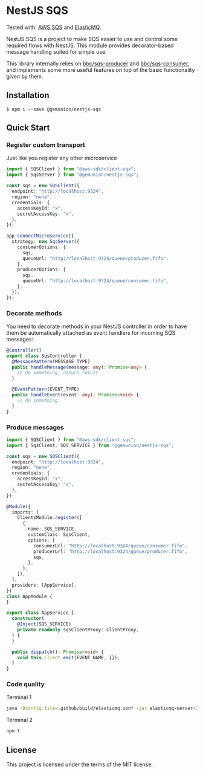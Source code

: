 # NestJS SQS

Tested with: [AWS SQS](https://aws.amazon.com/en/sqs/) and [ElasticMQ](https://github.com/softwaremill/elasticmq).

NestJS SQS is a project to make SQS easier to use and control some required flows with NestJS. This module provides
decorator-based message handling suited for simple use.

This library internally relies on [bbc/sqs-producer](https://github.com/bbc/sqs-producer)
and [bbc/sqs-consumer](https://github.com/bbc/sqs-consumer), and implements some more useful features on top of the
basic functionality given by them.

## Installation

```shell script
$ npm i --save @gemunion/nestjs-sqs
```

## Quick Start

### Register custom transport

Just like you register any other microservice

```ts
import { SQSClient } from "@aws-sdk/client-sqs";
import { SqsServer } from "@gemunion/nestjs-sqs";

const sqs = new SQSClient({
  endpoint: "http://localhost:9324",
  region: "none",
  credentials: {
    accessKeyId: "x",
    secretAccessKey: "x",
  },
});

app.connectMicroservice({
  strategy: new SqsServer({
    consumerOptions: {
      sqs,
      queueUrl: "http://localhost:9324/queue/producer.fifo",
    },
    producerOptions: {
      sqs,
      queueUrl: "http://localhost:9324/queue/consumer.fifo",
    },
  }),
});
```

### Decorate methods

You need to decorate methods in your NestJS controller in order to have them be automatically attached as event handlers
for incoming SQS messages:

```ts
@Controller()
export class SqsController {
  @MessagePattern(MESSAGE_TYPE)
  public handleMessage(message: any): Promise<any> {
    // do something, return result
  }

  @EventPattern(EVENT_TYPE)
  public handleEvent(event: any): Promise<void> {
    // do something
  }
}
```

### Produce messages

```ts
import { SQSClient } from "@aws-sdk/client-sqs";
import { SqsClient, SQS_SERVICE } from "@gemunion/nestjs-sqs";

const sqs = new SQSClient({
  endpoint: "http://localhost:9324",
  region: "none",
  credentials: {
    accessKeyId: "x",
    secretAccessKey: "x",
  },
});

@Module({
  imports: [
    ClientsModule.register([
      {
        name: SQS_SERVICE,
        customClass: SqsClient,
        options: {
          consumerUrl: "http://localhost:9324/queue/consumer.fifo",
          producerUrl: "http://localhost:9324/queue/producer.fifo",
          sqs,
        },
      },
    ]),
  ],
  providers: [AppService],
})
class AppModule {
}

export class AppService {
  constructor(
    @Inject(SQS_SERVICE)
    private readonly sqsClientProxy: ClientProxy,
  ) {
  }

  public dispatch(): Promise<void> {
    void this.client.emit(EVENT_NAME, {});
  }
}
```

### Code quality

Terminal 1

```sh
java -Dconfig.file=.github/build/elasticmq.conf -jar elasticmq-server-1.3.9.jar
```

Terminal 2

```sh
npm t
```

## License

This project is licensed under the terms of the MIT license.

